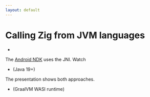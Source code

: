 ```yaml
---
layout: default
---
```

# Calling Zig from JVM languages

- <Anchor href="https://docs.oracle.com/javase/7/docs/technotes/guides/jni/spec/intro.html" text="Java Native Interface (JNI)" />

The [Android NDK](https://developer.android.com/ndk/guides) uses the JNI. Watch <Anchor href="https://archive.fosdem.org/2021/schedule/event/zig_android/" text="Create an Android Application with Zig" />

- <Anchor href="https://openjdk.org/projects/panama/" text="Project Panama" /> (Java 19+)

The presentation <Anchor 
  href="https://youtu.be/4xFV-A7JToY?t=1228" 
  text="Project Panama: Say Goodbye to JNI"  /> shows both approaches.

- <Anchor href="https://www.graalvm.org/latest/reference-manual/wasm/" text="GraalWasm" /> (GraalVM WASI runtime)

<!-- 
Panama is easier to use and offers a better performance than the JNI.
Also, JNI errors can crash the JVM, while Panama error don't.
-->
